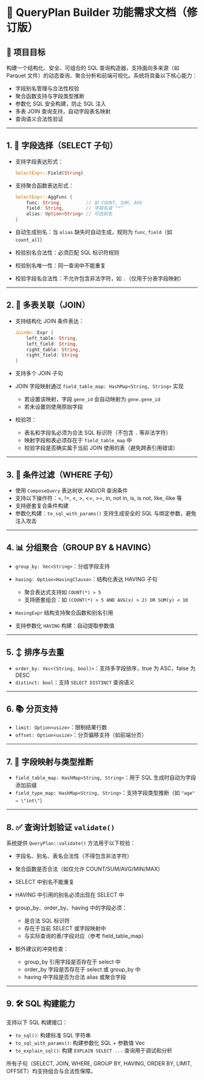 # 🧠 QueryPlan Builder 功能需求文档（修订版）

## 📌 项目目标

构建一个结构化、安全、可组合的 SQL 查询构造器，支持面向多来源（如 Parquet 文件）的动态查询、聚合分析和前端可视化。系统将具备以下核心能力：

* 字段别名管理与合法性校验
* 聚合函数支持与字段类型推断
* 参数化 SQL 安全构建，防止 SQL 注入
* 多表 JOIN 查询支持，自动字段表名映射
* 查询语义合法性验证

---

## 1. 🧾 字段选择（SELECT 子句）

* 支持字段表达形式：

  ```rust
  SelectExpr::Field(String)
  ```

* 支持聚合函数表达形式：

  ```rust
  SelectExpr::AggFunc {
      func: String,         // 如 COUNT, SUM, AVG
      field: String,        // 字段名或 "*"
      alias: Option<String> // 可选别名
  }
  ```

* 自动生成别名：当 `alias` 缺失时自动生成，规则为 `func_field`（如 `count_all`）

* 校验别名合法性：必须匹配 SQL 标识符规则

* 校验别名唯一性：同一查询中不能重复

* 校验字段名合法性：不允许包含非法字符，如 `.`（仅用于分表字段映射）

---

## 2. 🔗 多表关联（JOIN）

* 支持结构化 JOIN 条件表达：

  ```rust
  JoinOn::Expr {
      left_table: String,
      left_field: String,
      right_table: String,
      right_field: String
  }
  ```

* 支持多个 JOIN 子句

* JOIN 字段映射通过 `field_table_map: HashMap<String, String>` 实现

  * 若设置该映射，字段 `gene_id` 会自动映射为 `gene.gene_id`
  * 若未设置则使用原始字段

* 校验项：

  * 表名和字段名必须为合法 SQL 标识符（不包含 `.` 等非法字符）
  * 映射字段和表必须存在于 `field_table_map` 中
  * 校验字段是否确实属于当前 JOIN 使用的表（避免跨表引用错误）

---

## 3. 🧱 条件过滤（WHERE 子句）

* 使用 `ComposeQuery` 表达树状 AND/OR 查询条件
* 支持以下操作符：=, !=, <, >, <=, >=, in, not in, is, is not, like, ilike 等
* 支持嵌套复合条件构建
* 参数化构建：`to_sql_with_params()` 支持生成安全的 SQL 与绑定参数，避免注入攻击

---

## 4. 📊 分组聚合（GROUP BY & HAVING）

* `group_by: Vec<String>`：分组字段支持
* `having: Option<HavingClause>`：结构化表达 HAVING 子句

  * 聚合表达式支持如 `COUNT(*) > 5`
  * 支持嵌套组合：如 `(COUNT(*) > 5 AND AVG(x) > 2) OR SUM(y) < 10`
* `HavingExpr` 结构支持聚合函数和别名引用
* 支持参数化 `HAVING` 构建：自动提取参数值

---

## 5. ↕ 排序与去重

* `order_by: Vec<(String, bool)>`：支持多字段排序，true 为 ASC，false 为 DESC
* `distinct: bool`：支持 `SELECT DISTINCT` 查询语义

---

## 6. 📚 分页支持

* `limit: Option<usize>`：限制结果行数
* `offset: Option<usize>`：分页偏移支持（如前端分页）

---

## 7. 📎 字段映射与类型推断

* `field_table_map: HashMap<String, String>`：用于 SQL 生成时自动为字段添加前缀
* `field_type_map: HashMap<String, String>`：支持字段类型推断（如 `"age" → \"int\"`）

---

## 8. ✅ 查询计划验证 `validate()`

系统提供 `QueryPlan::validate()` 方法用于以下校验：

* 字段名、别名、表名合法性（不得包含非法字符）
* 聚合函数是否合法（如仅允许 COUNT/SUM/AVG/MIN/MAX）
* SELECT 中别名不能重复
* HAVING 中引用的别名必须出现在 SELECT 中
* group\_by、order\_by、having 中的字段必须：

  * 是合法 SQL 标识符
  * 存在于当前 SELECT 或字段映射中
  * 与实际查询的表/字段对应（参考 field\_table\_map）
* 额外建议的冲突检查：

  * group\_by 引用字段是否存在于 select 中
  * order\_by 字段是否存在于 select 或 group\_by 中
  * having 中字段是否为合法 alias 或聚合字段

---

## 9. 🛠 SQL 构建能力

支持以下 SQL 构建接口：

* `to_sql()`: 构建标准 SQL 字符串
* `to_sql_with_params()`: 构建参数化 SQL + 参数值 Vec
* `to_explain_sql()`: 构建 `EXPLAIN SELECT ...` 查询用于调试和分析

所有子句（SELECT, JOIN, WHERE, GROUP BY, HAVING, ORDER BY, LIMIT, OFFSET）均支持组合与合法性保障。

